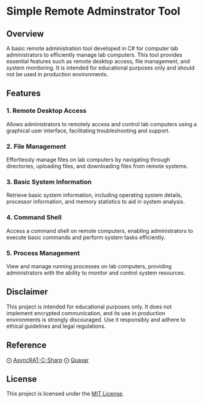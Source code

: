 # Simple Remote Adminstrator Tool

## Overview

A basic remote administration tool developed in C# for computer lab administrators to efficiently manage lab computers. This tool provides essential features such as remote desktop access, file management, and system monitoring. It is intended for educational purposes only and should not be used in production environments.

## Features

### 1. Remote Desktop Access

Allows administrators to remotely access and control lab computers using a graphical user interface, facilitating troubleshooting and support.

### 2. File Management

Effortlessly manage files on lab computers by navigating through directories, uploading files, and downloading files from remote systems.

### 3. Basic System Information

Retrieve basic system information, including operating system details, processor information, and memory statistics to aid in system analysis.

### 4. Command Shell

Access a command shell on remote computers, enabling administrators to execute basic commands and perform system tasks efficiently.

### 5. Process Management

View and manage running processes on lab computers, providing administrators with the ability to monitor and control system resources.


## Disclaimer

This project is intended for educational purposes only. It does not implement encrypted communication, and its use in production environments is strongly discouraged. Use it responsibly and adhere to ethical guidelines and legal regulations.

## Reference
⨀ [AsyncRAT-C-Sharp](https://github.com/NYAN-x-CAT/AsyncRAT-C-Sharp)
⨀ [Quasar](https://github.com/quasar/Quasar)

## License

This project is licensed under the [MIT License](LICENSE).
